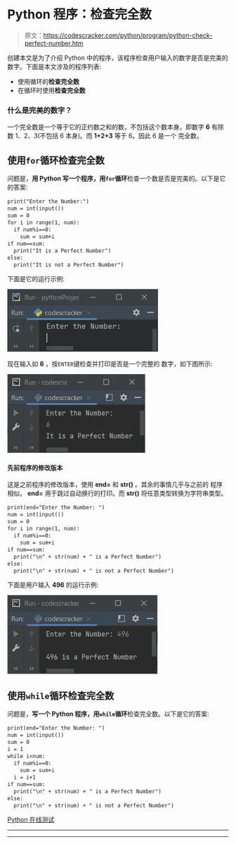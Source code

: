 # Python 程序：检查完全数

> 原文：<https://codescracker.com/python/program/python-check-perfect-number.htm>

创建本文是为了介绍 Python 中的程序，该程序检查用户输入的数字是否是完美的数字。下面是本文涉及的程序列表:

*   使用循环的**检查完全数**
*   在循环时使用**检查完全数**

### 什么是完美的数字？

一个完全数是一个等于它的正约数之和的数，不包括这个数本身。即数字 **6** 有除数 1、2、3(不包括 6 本身)。而 **1+2+3** 等于 6。因此 6 是一个 完全数。

## 使用`for`循环检查完全数

问题是，**用 Python 写一个程序，用`for`循环**检查一个数是否是完美的。以下是它的答案:

```
print("Enter the Number:")
num = int(input())
sum = 0
for i in range(1, num):
  if num%i==0:
    sum = sum+i
if num==sum:
  print("It is a Perfect Number")
else:
  print("It is not a Perfect Number")
```

下面是它的运行示例:

![python program check perfect number](img/d226802f63770c780756ffbde5c78c5b.png)

现在输入如 **6** ，按`ENTER`键检查并打印是否是一个完整的 数字，如下图所示:

![check perfect number python](img/bca58e08ea04023dcc40717548ea0bbd.png)

#### 先前程序的修改版本

这是之前程序的修改版本，使用 **end=** 和 **str()** 。其余的事情几乎与之前的 程序相似。 **end=** 用于跳过自动换行的打印。而 **str()** 将任意类型转换为字符串类型。

```
print(end="Enter the Number: ")
num = int(input())
sum = 0
for i in range(1, num):
  if num%i==0:
    sum = sum+i
if num==sum:
  print("\n" + str(num) + " is a Perfect Number")
else:
  print("\n" + str(num) + " is not a Perfect Number")
```

下面是用户输入 **496** 的运行示例:

![python check perfect number](img/ffce938ec2329c1725e7c77b2b12dd28.png)

## 使用`while`循环检查完全数

问题是，**写一个 Python 程序，用`while`循环**检查完全数。以下是它的答案:

```
print(end="Enter the Number: ")
num = int(input())
sum = 0
i = 1
while i<num:
  if num%i==0:
    sum = sum+i
  i = i+1
if num==sum:
  print("\n" + str(num) + " is a Perfect Number")
else:
  print("\n" + str(num) + " is not a Perfect Number")
```

[Python 在线测试](/exam/showtest.php?subid=10)

* * *

* * *